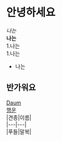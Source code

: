 # 안녕하세요
_나는_    
__나는__  
1.나는  
1.나는  
- 나는  


## 반가워요
[Daum](https://daum.net)  
[행운](https://daum.net)  
|견종|이름|  
|---|---|    
|푸들|말복|  
